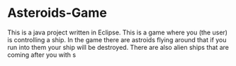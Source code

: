 # Asteroids-Game
This is a java project written in Eclipse. This is a game where you (the user) is controlling a ship. In the game there are astroids flying around that if you run into them your ship will be destroyed. There are also alien ships that are coming after you with s 
